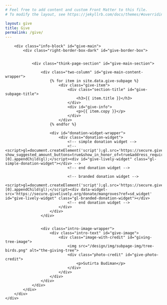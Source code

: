 ```yaml
---
# Feel free to add content and custom Front Matter to this file.
# To modify the layout, see https://jekyllrb.com/docs/themes/#overriding-theme-defaults

layout: give
title: Give
permalink: /give/
---
```


<head>
    <meta charset="UTF-8" />
    <meta name="viewport" content="width=device-width">
    <link rel="stylesheet" type="text/css" href="../css/readmore-styles.css" />
    <link rel="stylesheet" type="text/css" href="../css/styles.css" />

<body id="give-body">
    <div id="give-wrapper">

        <div class="info-block" id="give-main">
            <div class="right-border-box-dark" id="give-border-box">


                <div class="think-page-section" id="give-main-section">

                    <div class="two-column" id="give-main-content-wrapper">
                        {% for item in site.data.give-subpage %}
                            <div class="give-item">
                                <div class="section-title" id="give-subpage-title">
                                    <h3>{{ item.title }}</h3>
                                </div>
                                <div id="give-info">
                                    <p>{{ item.copy }}</p>
                                </div>
                            </div>
                        {% endfor %}

                        <div id="donation-widget-wrapper">
                            <div class="donation-widget">
                                <!-- simple donation widget -->
                                <!-- <script>gl=document.createElement('script');gl.src='https://secure.givelively.org/widgets/simple_donation/mangroves.js?show_suggested_amount_buttons=true&show_in_honor_of=true&address_required=false&has_required_custom_question=null&suggested_donation_amounts[]=25&suggested_donation_amounts[]=50&suggested_donation_amounts[]=100&suggested_donation_amounts[]=250';document.getElementsByTagName('head')[0].appendChild(gl);</script><div id="give-lively-widget" class="gl-simple-donation-widget"></div> -->
                                <!-- end donation widget -->

                                <!-- branded donation widget -->
                                <script>gl=document.createElement('script');gl.src='https://secure.givelively.org/widgets/branded_donation/mangroves.js';document.getElementsByTagName('head')[0].appendChild(gl);</script><div data-widget-src='https://secure.givelively.org/donate/mangroves?ref=sd_widget' id="give-lively-widget" class="gl-branded-donation-widget"></div>
                                <!-- end donation widget -->
                            </div>
                        </div>
                    </div>


                    <div class="intro-image-wrapper">
                        <div class="intro-text" id="give-image">
                            <div class="image-with-credit" id="giving-tree-image">
                                <img src="/design/img/subpage-img/tree-birds.png" alt="the-giving-tree">
                                <div class="photo-credit" id="give-photo-credit">
                                    <p>Sutirta Budiman</p>
                                </div>
                            </div>
                        </div>
                    </div>
                </div>
            </div>
        </div>
    </div>

</body>
